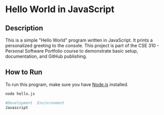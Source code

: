 # Hello World in JavaScript

## Description
This is a simple "Hello World" program written in JavaScript. It prints a personalized greeting to the console. This project is part of the CSE 310 - Personal Software Portfolio course to demonstrate basic setup, documentation, and GitHub publishing.

## How to Run
To run this program, make sure you have [Node.js](https://nodejs.org/) installed.

```bash
node hello.js

#Development  Envinronment
Javascript